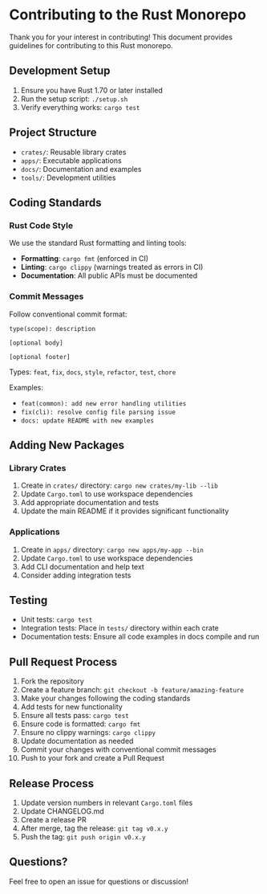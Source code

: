 # Contributing to the Rust Monorepo

Thank you for your interest in contributing! This document provides guidelines for contributing to this Rust monorepo.

## Development Setup

1. Ensure you have Rust 1.70 or later installed
2. Run the setup script: `./setup.sh`
3. Verify everything works: `cargo test`

## Project Structure

- `crates/`: Reusable library crates
- `apps/`: Executable applications
- `docs/`: Documentation and examples
- `tools/`: Development utilities

## Coding Standards

### Rust Code Style

We use the standard Rust formatting and linting tools:

- **Formatting**: `cargo fmt` (enforced in CI)
- **Linting**: `cargo clippy` (warnings treated as errors in CI)
- **Documentation**: All public APIs must be documented

### Commit Messages

Follow conventional commit format:

```
type(scope): description

[optional body]

[optional footer]
```

Types: `feat`, `fix`, `docs`, `style`, `refactor`, `test`, `chore`

Examples:
- `feat(common): add new error handling utilities`
- `fix(cli): resolve config file parsing issue`
- `docs: update README with new examples`

## Adding New Packages

### Library Crates

1. Create in `crates/` directory: `cargo new crates/my-lib --lib`
2. Update `Cargo.toml` to use workspace dependencies
3. Add appropriate documentation and tests
4. Update the main README if it provides significant functionality

### Applications

1. Create in `apps/` directory: `cargo new apps/my-app --bin`
2. Update `Cargo.toml` to use workspace dependencies
3. Add CLI documentation and help text
4. Consider adding integration tests

## Testing

- Unit tests: `cargo test`
- Integration tests: Place in `tests/` directory within each crate
- Documentation tests: Ensure all code examples in docs compile and run

## Pull Request Process

1. Fork the repository
2. Create a feature branch: `git checkout -b feature/amazing-feature`
3. Make your changes following the coding standards
4. Add tests for new functionality
5. Ensure all tests pass: `cargo test`
6. Ensure code is formatted: `cargo fmt`
7. Ensure no clippy warnings: `cargo clippy`
8. Update documentation as needed
9. Commit your changes with conventional commit messages
10. Push to your fork and create a Pull Request

## Release Process

1. Update version numbers in relevant `Cargo.toml` files
2. Update CHANGELOG.md
3. Create a release PR
4. After merge, tag the release: `git tag v0.x.y`
5. Push the tag: `git push origin v0.x.y`

## Questions?

Feel free to open an issue for questions or discussion!
